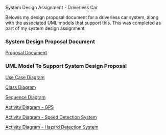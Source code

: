 System Design Assignment - Driverless Car

Belowis my design proposal document for a driverless car system, along with the associated UML models that support this. This was completed as part of my system design assignment

### System Design Proposal Document

[Proposal Document](/pdf/design_proposal.pdf)

### UML Model To Support System Design Proposal

[Use Case Diagram](/pdf/use_case.pdf)

[Class Diagram](/pdf/class_diagram.pdf)

[Sequence Diagram](/pdf/sequence_diagram.pdf)

[Activity Diagram - GPS](/pdf/gps_activity.pdf)

[Activity Diagram - Speed Detection System](/pdf/speed_activity.pdf)

[Activity Diagram - Hazard Detection System](/pdf/hazard_activity.pdf)

